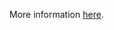 More information [here](https://docs.prismacloud.io/en/enterprise-edition/policy-reference/api-policies/openapi-policies/bc-openapi-14).
